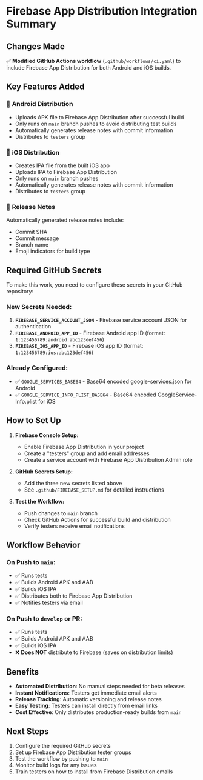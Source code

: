 # Firebase App Distribution Integration Summary

## Changes Made

✅ **Modified GitHub Actions workflow** (`.github/workflows/ci.yaml`) to include Firebase App Distribution for both Android and iOS builds.

## Key Features Added

### 🤖 **Android Distribution**
- Uploads APK file to Firebase App Distribution after successful build
- Only runs on `main` branch pushes to avoid distributing test builds
- Automatically generates release notes with commit information
- Distributes to `testers` group

### 🍎 **iOS Distribution**
- Creates IPA file from the built iOS app
- Uploads IPA to Firebase App Distribution
- Only runs on `main` branch pushes
- Automatically generates release notes with commit information
- Distributes to `testers` group

### 📝 **Release Notes**
Automatically generated release notes include:
- Commit SHA
- Commit message
- Branch name
- Emoji indicators for build type

## Required GitHub Secrets

To make this work, you need to configure these secrets in your GitHub repository:

### New Secrets Needed:
1. **`FIREBASE_SERVICE_ACCOUNT_JSON`** - Firebase service account JSON for authentication
2. **`FIREBASE_ANDROID_APP_ID`** - Firebase Android app ID (format: `1:123456789:android:abc123def456`)
3. **`FIREBASE_IOS_APP_ID`** - Firebase iOS app ID (format: `1:123456789:ios:abc123def456`)

### Already Configured:
- ✅ `GOOGLE_SERVICES_BASE64` - Base64 encoded google-services.json for Android
- ✅ `GOOGLE_SERVICE_INFO_PLIST_BASE64` - Base64 encoded GoogleService-Info.plist for iOS

## How to Set Up

1. **Firebase Console Setup:**
   - Enable Firebase App Distribution in your project
   - Create a "testers" group and add email addresses
   - Create a service account with Firebase App Distribution Admin role

2. **GitHub Secrets Setup:**
   - Add the three new secrets listed above
   - See `.github/FIREBASE_SETUP.md` for detailed instructions

3. **Test the Workflow:**
   - Push changes to `main` branch
   - Check GitHub Actions for successful build and distribution
   - Verify testers receive email notifications

## Workflow Behavior

### On Push to `main`:
- ✅ Runs tests
- ✅ Builds Android APK and AAB
- ✅ Builds iOS IPA
- ✅ Distributes both to Firebase App Distribution
- ✅ Notifies testers via email

### On Push to `develop` or PR:
- ✅ Runs tests
- ✅ Builds Android APK and AAB
- ✅ Builds iOS IPA
- ❌ **Does NOT** distribute to Firebase (saves on distribution limits)

## Benefits

- **Automated Distribution**: No manual steps needed for beta releases
- **Instant Notifications**: Testers get immediate email alerts
- **Release Tracking**: Automatic versioning and release notes
- **Easy Testing**: Testers can install directly from email links
- **Cost Effective**: Only distributes production-ready builds from `main`

## Next Steps

1. Configure the required GitHub secrets
2. Set up Firebase App Distribution tester groups
3. Test the workflow by pushing to `main`
4. Monitor build logs for any issues
5. Train testers on how to install from Firebase Distribution emails